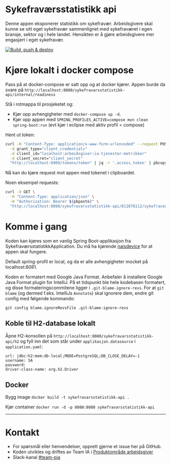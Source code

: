 Sykefraværsstatistikk api
================

Denne appen eksponerer statistikk om sykefravær.
Arbeidsgivere skal kunne se sitt eget sykefravær sammenlignet med sykefraværet i egen bransje,
sektor og i hele landet.
Hensikten er å gjøre arbeidsgivere mer engasjert i eget sykefravær.

[![Build, push & deploy](https://github.com/navikt/sykefravarsstatistikk-api/actions/workflows/build-deploy.yaml/badge.svg?branch=master)](https://github.com/navikt/sykefravarsstatistikk-api/actions/workflows/build-deploy.yaml)


# Kjøre lokalt i docker compose

Pass på at docker-compose er satt opp og at docker kjører. Appen burde da svare på `http://localhost:8080/sykefravarsstatistikk-api/internal/readiness`

Stå i rotmappa til prosjeketet og: 

- Kjør opp avhengigheter med `docker-compose up -d`.
- Kjør opp appen med `SPRING_PROFILES_ACTIVE=compose mvn clean spring-boot:run` (evt kjør i eclipse med aktiv profil = compose) 

Hent ut token:

```bash
curl -H "Content-Type: application/x-www-form-urlencoded" --request POST  \
  -d grant_type="client_credentials"                                      \
  -d client_id="localhost:arbeidsgiver:ia-tjenester-metrikker"            \
  -d client_secret="client_secret"                                        \
  "http://localhost:6969/tokenx/token" | jq -r '.access_token' | pbcopy
```

Nå kan du kjøre request mot appen med tokenet i clipboardet.

Noen eksempel requests:

```bash
curl -X GET \
  -H "Content-Type: application/json" \
  -H "Authorization: Bearer $(pbpaste)" \
  "http://localhost:8080/sykefravarsstatistikk-api/811076112/sykefravarshistorikk/kvartalsvis"
```


# Komme i gang

Koden kan kjøres som en vanlig Spring Boot-applikasjon fra SykefraværsstatistikkApplication. Du må
ha kjørende [naisdevice](https://doc.nais.io/device/) for at appen skal fungere.

Default spring-profil er local, og da er alle avhengigheter mocket på localhost:8081.

Koden er formatert med Google Java Format. Anbefaler å installere Google Java Format plugin for
IntelliJ. På et tidspunkt ble hele kodebasen formatert, og disse formateringscommitene ligger
i `.git-blame-ignore-revs`. For at `git blame` (og dermed f.eks. IntelliJs `Annotate`) skal ignorere
dem, endre git config med følgende kommando:

```
git config blame.ignoreRevsFile .git-blame-ignore-revs
```

## Koble til H2-database lokalt

Åpne H2-konsollen på `http://localhost:8080/sykefravarsstatistikk-api/h2` og fyll inn det som står
under `applikasjon.datasource` i `application.yaml`:

```
url: jdbc:h2:mem:db-local;MODE=PostgreSQL;DB_CLOSE_DELAY=-1
username: SA
password:
driver-class-name: org.h2.Driver
```

## Docker

Bygg image
`docker build -t sykefravarsstatistikk-api .`

Kjør container
`docker run -d -p 8080:8080 sykefravarsstatistikk-api`

---

# Kontakt

* For spørsmål eller henvendelser, opprett gjerne et issue her på GitHub.
* Koden utvikles og driftes av Team IA i [Produktområde arbeidsgiver](https://navno.sharepoint.com/sites/intranett-prosjekter-og-utvikling/SitePages/Produktomr%C3%A5de-arbeidsgiver.aspx)
* Slack-kanal [#team-pia](https://nav-it.slack.com/archives/C02DL347ZT2)
